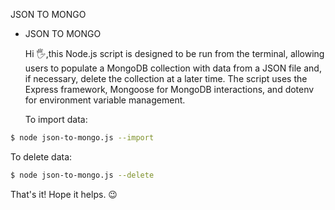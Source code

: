 JSON TO MONGO

- JSON TO MONGO
  
  Hi 🖐️,this Node.js script is designed to be run from the terminal, allowing users to populate a MongoDB collection with data from a JSON file and,
  if necessary, delete the collection at a later time.
  The script uses the Express framework, Mongoose for MongoDB interactions, and dotenv for environment variable management.

  To import data:

```sh
$ node json-to-mongo.js --import
```

To delete data:

```sh
$ node json-to-mongo.js --delete
```

That's it! Hope it helps. 😉
